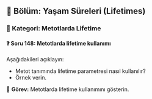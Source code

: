## 📘 Bölüm: Yaşam Süreleri (Lifetimes)  
### 🔹 Kategori: Metotlarda Lifetime  
#### ❓ Soru 148: Metotlarda lifetime kullanımı

Aşağıdakileri açıklayın:

- Metot tanımında lifetime parametresi nasıl kullanılır?
- Örnek verin.

🔧 **Görev:** Metotlarda lifetime kullanımını gösterin.
